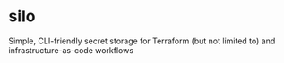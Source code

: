 # silo
Simple, CLI-friendly secret storage for Terraform (but not limited to) and infrastructure-as-code workflows
